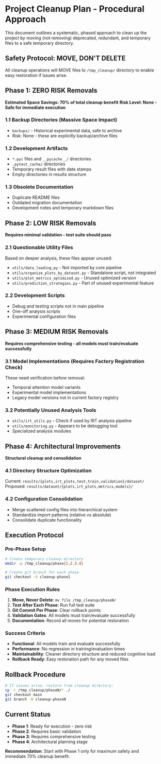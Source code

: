 # Project Cleanup Plan - Procedural Approach

This document outlines a systematic, phased approach to clean up the project by moving (not removing) deprecated, redundant, and temporary files to a safe temporary directory.

## Safety Protocol: MOVE, DON'T DELETE
All cleanup operations will MOVE files to `/tmp_cleanup/` directory to enable easy restoration if issues arise.

## Phase 1: ZERO RISK Removals
**Estimated Space Savings: 70% of total cleanup benefit**
**Risk Level: None - Safe for immediate execution**

### 1.1 Backup Directories (Massive Space Impact)
- `backups/` - Historical experimental data, safe to archive
- Risk: None - these are explicitly backup/archive files

### 1.2 Development Artifacts
- `*.pyc` files and `__pycache__/` directories
- `.pytest_cache/` directories  
- Temporary result files with date stamps
- Empty directories in results structure

### 1.3 Obsolete Documentation
- Duplicate README files
- Outdated migration documentation
- Development notes and temporary markdown files

## Phase 2: LOW RISK Removals  
**Requires minimal validation - test suite should pass**

### 2.1 Questionable Utility Files
Based on deeper analysis, these files appear unused:
- `utils/data_loading.py` - Not imported by core pipeline
- `utils/organize_plots_by_dataset.py` - Standalone script, not integrated
- `utils/plot_metrics_optimized.py` - Unused optimized version
- `utils/prediction_strategies.py` - Part of unused experimental feature

### 2.2 Development Scripts
- Debug and testing scripts not in main pipeline
- One-off analysis scripts
- Experimental configuration files

## Phase 3: MEDIUM RISK Removals
**Requires comprehensive testing - all models must train/evaluate successfully**

### 3.1 Model Implementations (Requires Factory Registration Check)
These need verification before removal:
- Temporal attention model variants
- Experimental model implementations  
- Legacy model versions not in current factory registry

### 3.2 Potentially Unused Analysis Tools
- `utils/irt_utils.py` - Check if used by IRT analysis pipeline
- `utils/monitoring.py` - Appears to be debugging tool
- Specialized analysis modules

## Phase 4: Architectural Improvements
**Structural cleanup and consolidation**

### 4.1 Directory Structure Optimization
Current: `results/{plots,irt_plots,test,train,validation}/dataset/`
Proposed: `results/dataset/{plots,irt_plots,metrics,models}/`

### 4.2 Configuration Consolidation
- Merge scattered config files into hierarchical system
- Standardize import patterns (relative vs absolute)
- Consolidate duplicate functionality

## Execution Protocol

### Pre-Phase Setup
```bash
# Create temporary cleanup directory
mkdir -p /tmp_cleanup/phase{1,2,3,4}

# Create git branch for each phase
git checkout -b cleanup-phase1
```

### Phase Execution Rules
1. **Move, Never Delete**: `mv file /tmp_cleanup/phaseN/`
2. **Test After Each Phase**: Run full test suite
3. **Git Commit Per Phase**: Clear rollback points
4. **Validation Gates**: All models must train/evaluate successfully
5. **Documentation**: Record all moves for potential restoration

### Success Criteria
- **Functional**: All models train and evaluate successfully  
- **Performance**: No regression in training/evaluation times
- **Maintainability**: Cleaner directory structure and reduced cognitive load
- **Rollback Ready**: Easy restoration path for any moved files

## Rollback Procedure
```bash
# If issues arise, restore from cleanup directory:
cp -r /tmp_cleanup/phaseN/* ./
git checkout main
git branch -D cleanup-phaseN
```

## Current Status
- **Phase 1**: Ready for execution - zero risk
- **Phase 2**: Requires basic validation  
- **Phase 3**: Requires comprehensive testing
- **Phase 4**: Architectural planning stage

**Recommendation**: Start with Phase 1 only for maximum safety and immediate 70% cleanup benefit.
